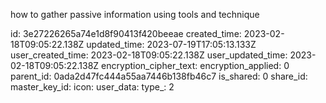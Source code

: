 how to gather passive information using tools and technique

id: 3e27226265a74e1d8f90413f420beeae
created_time: 2023-02-18T09:05:22.138Z
updated_time: 2023-07-19T17:05:13.133Z
user_created_time: 2023-02-18T09:05:22.138Z
user_updated_time: 2023-02-18T09:05:22.138Z
encryption_cipher_text: 
encryption_applied: 0
parent_id: 0ada2d47fc444a55aa7446b138fb46c7
is_shared: 0
share_id: 
master_key_id: 
icon: 
user_data: 
type_: 2